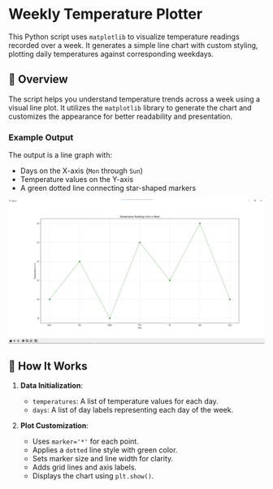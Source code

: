 # Weekly Temperature Plotter

This Python script uses `matplotlib` to visualize temperature readings recorded over a week. It generates a simple line chart with custom styling, plotting daily temperatures against corresponding weekdays.

## 📌 Overview

The script helps you understand temperature trends across a week using a visual line plot. It utilizes the `matplotlib` library to generate the chart and customizes the appearance for better readability and presentation.

### Example Output

The output is a line graph with:
- Days on the X-axis (`Mon` through `Sun`)
- Temperature values on the Y-axis
- A green dotted line connecting star-shaped markers


<p align="center">
  <img src="https://raw.githubusercontent.com/G-alileo/Scientific_Computing/main/Assets/temperature_graph.png" />
</p>

## 🧠 How It Works

1. **Data Initialization**:
   - `temperatures`: A list of temperature values for each day.
   - `days`: A list of day labels representing each day of the week.

2. **Plot Customization**:
   - Uses `marker='*'` for each point.
   - Applies a `dotted` line style with green color.
   - Sets marker size and line width for clarity.
   - Adds grid lines and axis labels.
   - Displays the chart using `plt.show()`.
